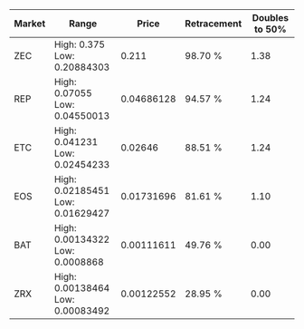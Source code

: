 | Market | Range | Price| Retracement | Doubles to 50% |
| --- | --- | --- | --- | --- |
| ZEC | High: 0.375<br />Low: 0.20884303 | 0.211 | 98.70 % | 1.38 |
| REP | High: 0.07055<br />Low: 0.04550013 | 0.04686128 | 94.57 % | 1.24 |
| ETC | High: 0.041231<br />Low: 0.02454233 | 0.02646 | 88.51 % | 1.24 |
| EOS | High: 0.02185451<br />Low: 0.01629427 | 0.01731696 | 81.61 % | 1.10 |
| BAT | High: 0.00134322<br />Low: 0.0008868 | 0.00111611 | 49.76 % | 0.00 |
| ZRX | High: 0.00138464<br />Low: 0.00083492 | 0.00122552 | 28.95 % | 0.00 |
